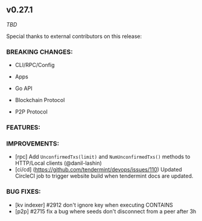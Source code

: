 ## v0.27.1

*TBD*

Special thanks to external contributors on this release:

### BREAKING CHANGES:

* CLI/RPC/Config

* Apps

* Go API

* Blockchain Protocol

* P2P Protocol

### FEATURES:

### IMPROVEMENTS:
- [rpc] Add `UnconfirmedTxs(limit)` and `NumUnconfirmedTxs()` methods to HTTP/Local clients (@danil-lashin)
- [ci/cd] (https://github.com/tendermint/devops/issues/110) Updated CircleCI job to trigger website build when tendermint docs are updated.

### BUG FIXES:
- [kv indexer] \#2912 don't ignore key when executing CONTAINS
- [p2p] \#2715 fix a bug where seeds don't disconnect from a peer after 3h
